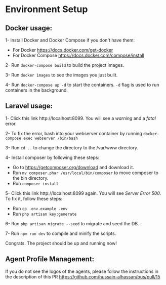 # Environment Setup

## Docker usage:
1- Install Docker and Docker Compose if you don't have them:
* For Docker https://docs.docker.com/get-docker
* For Docker Compose https://docs.docker.com/compose/install

2- Run `docker-compose build` to build the project images.

3- Run `docker images` to see the images you just built.

4- Run `docker-compose up -d` to start the containers. `-d` flag is used to run containers in the background.

## Laravel usage:
1- Click this link http://localhost:8099. You will see a *warning* and a *fatal* error.

2- To fix the error, bash into your webserver container by running
`docker-compose exec webserver /bin/bash`

3- Run `cd ..` to change the directory to the /var/www directory.

4- Install composer by following these steps:
* Go to https://getcomposer.org/download and download it.
* Run `mv composer.phar /usr/local/bin/composer` to move composer to the bin directory.
* Run `composer install`

5- Click this link http://localhost:8099 again. You will see *Server Error 500*. To fix it, follow these steps:
* Run `cp .env.example .env`
* Run `php artisan key:generate`

6- Run `php artisan migrate --seed` to migrate and seed the DB.

7- Run `npm run dev` to compile and minify the scripts.

Congrats. The project should be up and running now!

## Agent Profile Management:
If you do not see the logos of the agents, please follow the instructions in the description of this PR
https://github.com/hussain-alhassan/bus/pull/15
